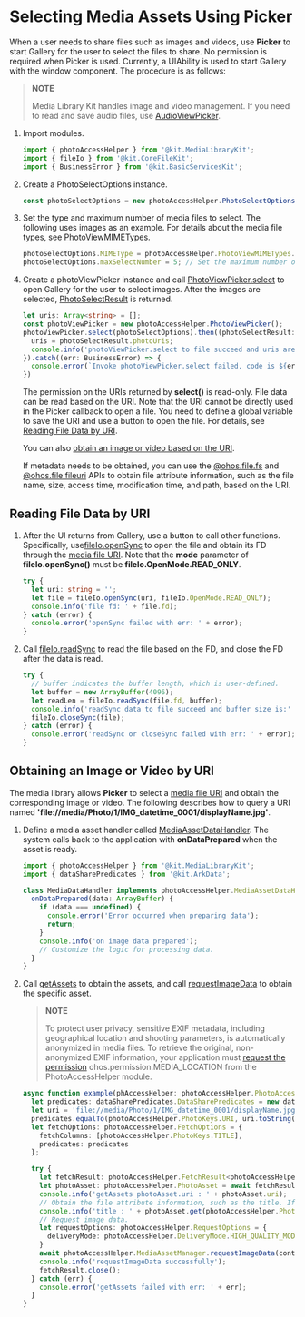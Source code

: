# Selecting Media Assets Using Picker
<!--Kit: Media Library Kit-->
<!--Subsystem: Multimedia-->
<!--Owner: @yixiaoff-->
<!--Designer: @liweilu1-->
<!--Tester: @xchaosioda-->
<!--Adviser: @w_Machine_cc-->

When a user needs to share files such as images and videos, use **Picker** to start Gallery for the user to select the files to share. No permission is required when Picker is used. Currently, a UIAbility is used to start Gallery with the window component. The procedure is as follows:

> **NOTE**
>
> Media Library Kit handles image and video management. If you need to read and save audio files, use [AudioViewPicker](../../reference/apis-core-file-kit/js-apis-file-picker.md#audioviewpicker).

1. Import modules.

   ```ts
   import { photoAccessHelper } from '@kit.MediaLibraryKit';
   import { fileIo } from '@kit.CoreFileKit';
   import { BusinessError } from '@kit.BasicServicesKit';
   ```

2. Create a PhotoSelectOptions instance.

   ```ts
   const photoSelectOptions = new photoAccessHelper.PhotoSelectOptions();
   ```

3. Set the type and maximum number of media files to select.
   The following uses images as an example. For details about the media file types, see [PhotoViewMIMETypes](../../reference/apis-media-library-kit/arkts-apis-photoAccessHelper-e.md#photoviewmimetypes).

   ```ts
   photoSelectOptions.MIMEType = photoAccessHelper.PhotoViewMIMETypes.IMAGE_TYPE; // Select images.
   photoSelectOptions.maxSelectNumber = 5; // Set the maximum number of images that can be selected.
   ```

4. Create a photoViewPicker instance and call [PhotoViewPicker.select](../../reference/apis-media-library-kit/arkts-apis-photoAccessHelper-PhotoViewPicker.md#select) to open Gallery for the user to select images. After the images are selected, [PhotoSelectResult](../../reference/apis-media-library-kit/arkts-apis-photoAccessHelper-class.md#photoselectresult) is returned.

   ```ts
   let uris: Array<string> = [];
   const photoViewPicker = new photoAccessHelper.PhotoViewPicker();
   photoViewPicker.select(photoSelectOptions).then((photoSelectResult: photoAccessHelper.PhotoSelectResult) => {
     uris = photoSelectResult.photoUris;
     console.info('photoViewPicker.select to file succeed and uris are:' + uris);
   }).catch((err: BusinessError) => {
     console.error(`Invoke photoViewPicker.select failed, code is ${err.code}, message is ${err.message}`);
   })
   ```

   The permission on the URIs returned by **select()** is read-only. File data can be read based on the URI. Note that the URI cannot be directly used in the Picker callback to open a file. You need to define a global variable to save the URI and use a button to open the file. For details, see [Reading File Data by URI](#reading-file-data-by-uri).

   You can also [obtain an image or video based on the URI](#obtaining-an-image-or-video-by-uri).

   If metadata needs to be obtained, you can use the [@ohos.file.fs](../../reference/apis-core-file-kit/js-apis-file-fs.md) and [@ohos.file.fileuri](../../reference/apis-core-file-kit/js-apis-file-fileuri.md) APIs to obtain file attribute information, such as the file name, size, access time, modification time, and path, based on the URI.

## Reading File Data by URI

1. After the UI returns from Gallery, use a button to call other functions. Specifically, use[fileIo.openSync](../../reference/apis-core-file-kit/js-apis-file-fs.md#fsopensync) to open the file and obtain its FD through the [media file URI](../../file-management/user-file-uri-intro.md#media-file-uri). Note that the **mode** parameter of **fileIo.openSync()** must be **fileIo.OpenMode.READ_ONLY**.

   ```ts
   try {
     let uri: string = '';
     let file = fileIo.openSync(uri, fileIo.OpenMode.READ_ONLY);
     console.info('file fd: ' + file.fd);
   } catch (error) {
     console.error('openSync failed with err: ' + error);
   }
   ```

2. Call [fileIo.readSync](../../reference/apis-core-file-kit/js-apis-file-fs.md#readsync) to read the file based on the FD, and close the FD after the data is read.

   ```ts
   try {
     // buffer indicates the buffer length, which is user-defined.
     let buffer = new ArrayBuffer(4096);
     let readLen = fileIo.readSync(file.fd, buffer);
     console.info('readSync data to file succeed and buffer size is:' + readLen);
     fileIo.closeSync(file);
   } catch (error) {
     console.error('readSync or closeSync failed with err: ' + error);
   }
   ```

## Obtaining an Image or Video by URI

The media library allows **Picker** to select a [media file URI](../../file-management/user-file-uri-intro.md#media-file-uri) and obtain the corresponding image or video. The following describes how to query a URI named **'file://media/Photo/1/IMG_datetime_0001/displayName.jpg'**.

1. Define a media asset handler called [MediaAssetDataHandler](../../reference/apis-media-library-kit/arkts-apis-photoAccessHelper-MediaAssetDataHandler.md). The system calls back to the application with **onDataPrepared** when the asset is ready.

   ```ts
   import { photoAccessHelper } from '@kit.MediaLibraryKit';
   import { dataSharePredicates } from '@kit.ArkData';
   
   class MediaDataHandler implements photoAccessHelper.MediaAssetDataHandler<ArrayBuffer> {
     onDataPrepared(data: ArrayBuffer) {
       if (data === undefined) {
         console.error('Error occurred when preparing data');
         return;
       }
       console.info('on image data prepared');
       // Customize the logic for processing data.
     }
   }
   ```

2. Call [getAssets](../../reference/apis-media-library-kit/arkts-apis-photoAccessHelper-PhotoAccessHelper.md#getassets-1) to obtain the assets, and call [requestImageData](../../reference/apis-media-library-kit/arkts-apis-photoAccessHelper-MediaAssetManager.md#requestimagedata11) to obtain the specific asset.

   > **NOTE**
   >
   > To protect user privacy, sensitive EXIF metadata, including geographical location and shooting parameters, is automatically anonymized in media files. To retrieve the original, non-anonymized EXIF information, your application must [request the permission](photoAccessHelper-preparation.md#requesting-permissions) ohos.permission.MEDIA_LOCATION from the PhotoAccessHelper module.

   ```ts 
   async function example(phAccessHelper: photoAccessHelper.PhotoAccessHelper, context: Context) {
     let predicates: dataSharePredicates.DataSharePredicates = new dataSharePredicates.DataSharePredicates();
     let uri = 'file://media/Photo/1/IMG_datetime_0001/displayName.jpg' // The URI must exist.
     predicates.equalTo(photoAccessHelper.PhotoKeys.URI, uri.toString());
     let fetchOptions: photoAccessHelper.FetchOptions = {
       fetchColumns: [photoAccessHelper.PhotoKeys.TITLE],
       predicates: predicates
     };
   
     try {
       let fetchResult: photoAccessHelper.FetchResult<photoAccessHelper.PhotoAsset> = await phAccessHelper.getAssets(fetchOptions);
       let photoAsset: photoAccessHelper.PhotoAsset = await fetchResult.getFirstObject();
       console.info('getAssets photoAsset.uri : ' + photoAsset.uri);
       // Obtain the file attribute information, such as the title. If the attribute to obtain is not a default one, add the column name to fetchColumns.
       console.info('title : ' + photoAsset.get(photoAccessHelper.PhotoKeys.TITLE));
       // Request image data.
       let requestOptions: photoAccessHelper.RequestOptions = {
         deliveryMode: photoAccessHelper.DeliveryMode.HIGH_QUALITY_MODE,
       }
       await photoAccessHelper.MediaAssetManager.requestImageData(context, photoAsset, requestOptions, new MediaDataHandler());
       console.info('requestImageData successfully');
       fetchResult.close();
     } catch (err) {
       console.error('getAssets failed with err: ' + err);
     }
   }
   ```
